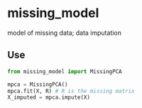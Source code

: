 # missing_model
model of missing data; data imputation

## Use

```python
from missing_model import MissingPCA

mpca = MissingPCA()
mpca.fit(X, R) # R is the missing matrix
X_imputed = mpca.impute(X)
```
